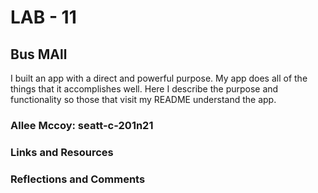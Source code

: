 # LAB - 11

## Bus MAll

I built an app with a direct and powerful purpose. My app does all of the things that it accomplishes well. Here I describe the purpose and functionality so those that visit my README understand the app.

### Allee Mccoy: seatt-c-201n21

### Links and Resources

### Reflections and Comments